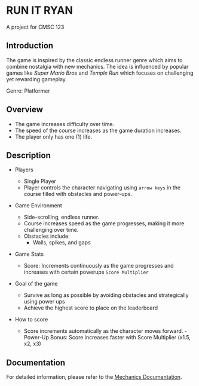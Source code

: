 # RUN IT RYAN
A project for CMSC 123

## Introduction

The game is inspired by the classic endless runner genre which aims to combine nostalgia with new mechanics. The idea is influenced by popular games like _Super Mario Bros_ and _Temple Run_ which focuses on challenging yet rewarding gameplay.

Genre: Platformer

## Overview

- The game increases difficulty over time.
- The speed of the course increases as the game duration increases.
- The player only has one (1) life.

## Description

- Players
    - Single Player
    - Player controls the character navigating using `arrow keys` in the course filled with obstacles and power-ups.

- Game Environment
    - Side-scrolling, endless runner.
    - Course increases speed as the game progresses, making it more challenging over time.
    - Obstacles include:
        - Walls, spikes, and gaps

- Game Stats
    - Score: Increments continuously as the game progresses and increases with certain powerups `Score Multiplier`

- Goal of the game
    - Survive as long as possible by avoiding obstacles and strategically using power ups
    - Achieve the highest score to place on the leaderboard

- How to score
    - Score increments automatically as the character moves forward.
    -Power-Up Bonus: Score increases faster with Score Multiplier (x1.5, x2, x3)


## Documentation

For detailed information, please refer to the [Mechanics Documentation](https://docs.google.com/document/d/1R4XsC3hGl2h4oowbEdUI1bmY6RvryJrRJZQfATuEQ5s/edit?usp=sharing).
